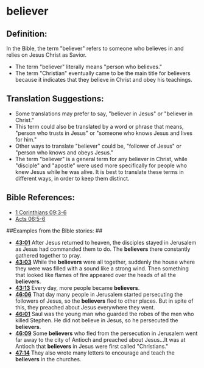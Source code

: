 # believer #

## Definition: ##

In the Bible, the term "believer" refers to someone who believes in and relies on Jesus Christ as Savior.

* The term "believer" literally means "person who believes."
* The term "Christian" eventually came to be the main title for believers because it indicates that they believe in Christ and obey his teachings.

## Translation Suggestions: ##

* Some translations may prefer to say, "believer in Jesus" or "believer in Christ."
* This term could also be translated by a word or phrase that means, "person who trusts in Jesus" or "someone who knows Jesus and lives for him."
* Other ways to translate "believer" could be, "follower of Jesus" or "person who knows and obeys Jesus."
* The term "believer" is a general term for any believer in Christ, while "disciple" and "apostle" were used more specifically for people who knew Jesus while he was alive. It is best to translate these terms in different ways, in order to keep them distinct.



## Bible References: ##

* [1 Corinthians 09:3-6](en/tn/1co/help/09/03)
* [Acts 06:5-6](en/tn/act/help/06/05)

##Examples from the Bible stories: ##

* __[43:01](en/tn/obs/help/43/01)__ After Jesus returned to heaven, the disciples stayed in Jerusalem as Jesus had commanded them to do. The __believers__  there constantly gathered together to pray.
* __[43:03](en/tn/obs/help/43/03)__ While the __believers__  were all together, suddenly the house where they were was filled with a sound like a strong wind. Then something that looked like flames of fire appeared over the heads of all the __believers__.
* __[43:13](en/tn/obs/help/43/13)__ Every day, more people became __believers__.
* __[46:06](en/tn/obs/help/46/06)__ That day many people in Jerusalem started persecuting the followers of Jesus, so the __believers__  fled to other places. But in spite of this, they preached about Jesus everywhere they went.
* __[46:01](en/tn/obs/help/46/01)__ Saul was the young man who guarded the robes of the men who killed Stephen. He did not believe in Jesus, so he persecuted the __believers__.
* __[46:09](en/tn/obs/help/46/09)__ Some __believers__  who fled from the persecution in Jerusalem went far away to the city of Antioch and preached about Jesus…It was at Antioch that __believers__  in Jesus were first called "Christians."
* __[47:14](en/tn/obs/help/47/14)__ They also wrote many letters to encourage and teach the __believers__  in the churches.
